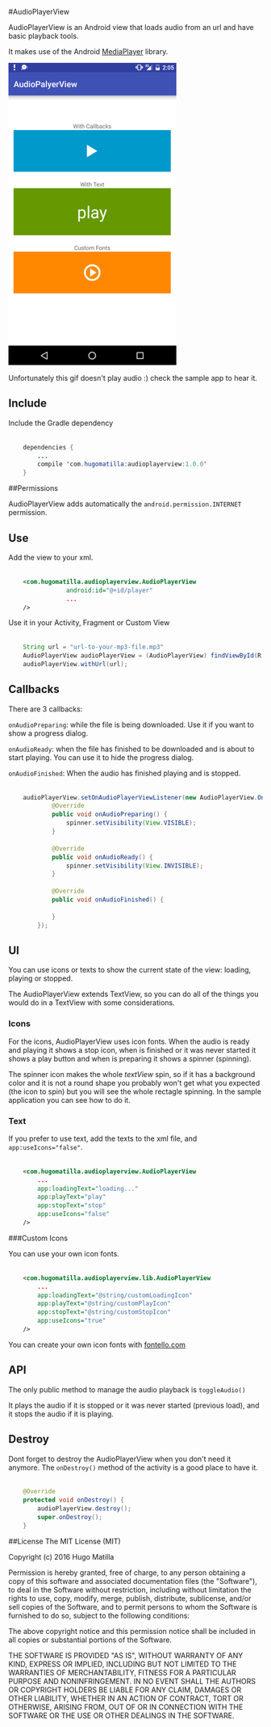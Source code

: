 #AudioPlayerView

AudioPlayerView is an Android view that loads audio from an url and have basic playback tools.

It makes use of the Android [MediaPlayer](http://developer.android.com/intl/es/reference/android/media/MediaPlayer.html) library.

![alt text](./art/AudioPlayerView-Sample.gif)  

Unfortunately this gif doesn't play audio :) check the sample app to hear it.


## Include

Include the Gradle dependency

```java

    dependencies {
        ...
        compile 'com.hugomatilla:audioplayerview:1.0.0'
    }
```

##Permissions

AudioPlayerView adds automatically the `android.permission.INTERNET`  permission.

## Use

Add the view to your xml.

```xml

    <com.hugomatilla.audioplayerview.AudioPlayerView
                android:id="@+id/player"
                ...
    />
```

Use it in your Activity, Fragment or Custom View
```java
    
    String url = "url-to-your-mp3-file.mp3"
    AudioPlayerView audioPlayerView = (AudioPlayerView) findViewById(R.id.player);
    audioPlayerView.withUrl(url);
```
## Callbacks
There are 3 callbacks:

`onAudioPreparing`: while the file is being downloaded. Use it if you want to show a progress dialog.

`onAudioReady`: when the file has finished to be downloaded and is about to start playing. You can use it to hide the progress dialog.

`onAudioFinished`: When the audio has finished playing and is stopped.

```java
    
    audioPlayerView.setOnAudioPlayerViewListener(new AudioPlayerView.OnAudioPlayerViewListener() {
            @Override
            public void onAudioPreparing() {
                spinner.setVisibility(View.VISIBLE);
            }

            @Override
            public void onAudioReady() {
                spinner.setVisibility(View.INVISIBLE);
            }

            @Override
            public void onAudioFinished() {

            }
        });
```

## UI
You can use icons or texts to show the current state of the view: loading, playing or stopped.

The AudioPlayerView extends TextView, so you can do all of the things you would do in a TextView with some considerations.

### Icons
For the icons, AudioPlayerView uses icon fonts. When the audio is ready and playing it shows a stop icon, when is finished or it was never started it shows a play button and when is preparing it shows a spinner (spinning).

The spinner icon makes the whole _textView_ spin, so if it has a background color and it is not a round shape you probably won't get what you expected (the icon to spin) but you will see the whole rectagle spinning. In the sample application you can see how to do it.

### Text
If you prefer to use text, add the texts to the xml file, and `app:useIcons="false"`.

```xml

    <com.hugomatilla.audioplayerview.AudioPlayerView
        ...
        app:loadingText="loading..."
        app:playText="play"
        app:stopText="stop"
        app:useIcons="false"
    />
``` 

###Custom Icons

You can use your own icon fonts.

```xml

    <com.hugomatilla.audioplayerview.lib.AudioPlayerView
        ...
        app:loadingText="@string/customLoadingIcon"
        app:playText="@string/customPlayIcon"
        app:stopText="@string/customStopIcon"
        app:useIcons="true"
    />
``` 

You can create your own icon fonts with [fontello.com](http://fontello.com/)

## API 

The only public method to manage the audio playback is `toggleAudio()` 

It plays the audio if it is stopped or it was never started (previous load), and it stops the audio if it is playing. 

## Destroy

Dont forget to destroy the AudioPlayerView when you don't need it anymore. The `onDestroy()` method of the activity is a good place to have it.

```java

    @Override
    protected void onDestroy() {
        audioPlayerView.destroy();
        super.onDestroy();
    }
```

##License
The MIT License (MIT)

Copyright (c) 2016 Hugo Matilla

Permission is hereby granted, free of charge, to any person obtaining a copy
of this software and associated documentation files (the "Software"), to deal
in the Software without restriction, including without limitation the rights
to use, copy, modify, merge, publish, distribute, sublicense, and/or sell
copies of the Software, and to permit persons to whom the Software is
furnished to do so, subject to the following conditions:

The above copyright notice and this permission notice shall be included in all
copies or substantial portions of the Software.

THE SOFTWARE IS PROVIDED "AS IS", WITHOUT WARRANTY OF ANY KIND, EXPRESS OR
IMPLIED, INCLUDING BUT NOT LIMITED TO THE WARRANTIES OF MERCHANTABILITY,
FITNESS FOR A PARTICULAR PURPOSE AND NONINFRINGEMENT. IN NO EVENT SHALL THE
AUTHORS OR COPYRIGHT HOLDERS BE LIABLE FOR ANY CLAIM, DAMAGES OR OTHER
LIABILITY, WHETHER IN AN ACTION OF CONTRACT, TORT OR OTHERWISE, ARISING FROM,
OUT OF OR IN CONNECTION WITH THE SOFTWARE OR THE USE OR OTHER DEALINGS IN THE
SOFTWARE.